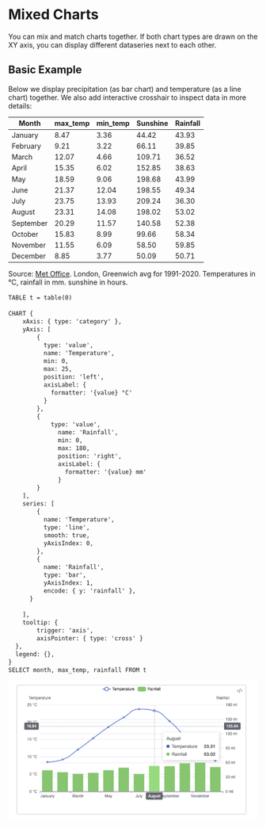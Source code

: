 # Mixed Charts
You can mix and match charts together. If both chart types are drawn on the XY axis, you can display different dataseries next to each other.

## Basic Example
Below we display precipitation (as bar chart) and temperature (as a line chart) together. We also add interactive crosshair to inspect data in more details:


| Month     | max_temp | min_temp | Sunshine | Rainfall |
| --------- | -------- | -------- | -------- | -------- |
| January   | 8.47     | 3.36     | 44.42    | 43.93    |
| February  | 9.21     | 3.22     | 66.11    | 39.85    |
| March     | 12.07    | 4.66     | 109.71   | 36.52    |
| April     | 15.35    | 6.02     | 152.85   | 38.63    |
| May       | 18.59    | 9.06     | 198.68   | 43.99    |
| June      | 21.37    | 12.04    | 198.55   | 49.34    |
| July      | 23.75    | 13.93    | 209.24   | 36.30    |
| August    | 23.31    | 14.08    | 198.02   | 53.02    |
| September | 20.29    | 11.57    | 140.58   | 52.38    |
| October   | 15.83    | 8.99     | 99.66    | 58.34    |
| November  | 11.55    | 6.09     | 58.50    | 59.85    |
| December  | 8.85     | 3.77     | 50.09    | 50.71    |

Source: [Met Office](https://www.metoffice.gov.uk/research/climate/maps-and-data/location-specific-long-term-averages/gcpuzgp72). London, Greenwich avg for 1991-2020. Temperatures in °C, rainfall in mm. sunshine in hours.

```sqlseal
TABLE t = table(0)

CHART {
	xAxis: { type: 'category' },
	yAxis: [
		{
	      type: 'value',
	      name: 'Temperature',
	      min: 0,
	      max: 25,
	      position: 'left',
	      axisLabel: {
	        formatter: '{value} °C'
	      }
	    },
	    {
		    type: 'value',
		      name: 'Rainfall',
		      min: 0,
		      max: 180,
		      position: 'right',
		      axisLabel: {
		        formatter: '{value} mm'
		      }
	    }
	],
	series: [
		{
	      name: 'Temperature',
	      type: 'line',
	      smooth: true,
	      yAxisIndex: 0,
	    },
	    {
	      name: 'Rainfall',
	      type: 'bar',
	      yAxisIndex: 1,
	      encode: { y: 'rainfall' },
      }
	    
	],
	tooltip: {
	    trigger: 'axis',
	    axisPointer: { type: 'cross' }
  },
  legend: {},
}
SELECT month, max_temp, rainfall FROM t
```

![mixed charts](mixed-chart.png)